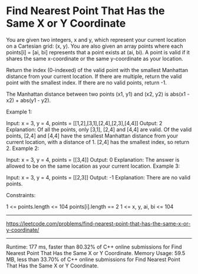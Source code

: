 # Find Nearest Point That Has the Same X or Y Coordinate

You are given two integers, x and y, which represent your current location on a Cartesian grid: (x, y). You are also given an array points where each points[i] = [ai, bi] represents that a point exists at (ai, bi). A point is valid if it shares the same x-coordinate or the same y-coordinate as your location.

Return the index (0-indexed) of the valid point with the smallest Manhattan distance from your current location. If there are multiple, return the valid point with the smallest index. If there are no valid points, return -1.

The Manhattan distance between two points (x1, y1) and (x2, y2) is abs(x1 - x2) + abs(y1 - y2).

 

Example 1:

Input: x = 3, y = 4, points = [[1,2],[3,1],[2,4],[2,3],[4,4]]
Output: 2
Explanation: Of all the points, only [3,1], [2,4] and [4,4] are valid. Of the valid points, [2,4] and [4,4] have the smallest Manhattan distance from your current location, with a distance of 1. [2,4] has the smallest index, so return 2.
Example 2:

Input: x = 3, y = 4, points = [[3,4]]
Output: 0
Explanation: The answer is allowed to be on the same location as your current location.
Example 3:

Input: x = 3, y = 4, points = [[2,3]]
Output: -1
Explanation: There are no valid points.
 

Constraints:

1 <= points.length <= 104
points[i].length == 2
1 <= x, y, ai, bi <= 104

---

https://leetcode.com/problems/find-nearest-point-that-has-the-same-x-or-y-coordinate/

---

Runtime: 177 ms, faster than 80.32% of C++ online submissions for Find Nearest Point That Has the Same X or Y Coordinate.
Memory Usage: 59.5 MB, less than 33.70% of C++ online submissions for Find Nearest Point That Has the Same X or Y Coordinate.
